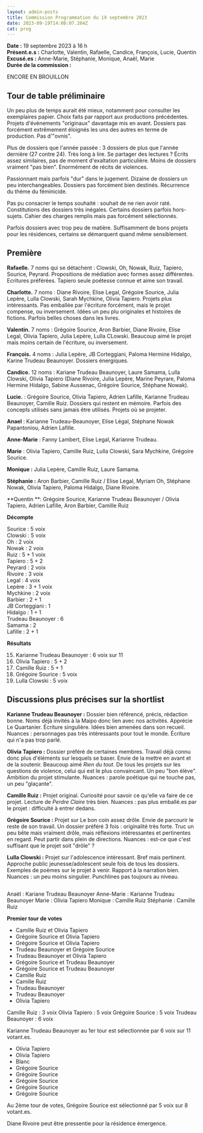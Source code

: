 ```yaml
---
layout: admin-posts
title: Commission Programmation du 19 septembre 2023
date: 2023-09-19T14:08:07.204Z
cat: prog
---
```

**Date :** 19 septembre 2023 à 16 h  
**Présent.e.s :** Charlotte, Valentin, Rafaelle, Candice, François, Lucie, Quentin  
**Excusé.es :** Anne-Marie, Stéphanie, Monique, Anaël, Marie  
**Durée de la commission :** 

ENCORE EN BROUILLON

## Tour de table préliminaire

Un peu plus de temps aurait été mieux, notamment pour consulter les exemplaires papier. Choix faits par rapport aux productions précédentes. Projets d'événements "originaux" davantage mis en avant. Dossiers pas forcément extrêmement éloignés les uns des autres en terme de production. Pas d'"ovnis".

Plus de dossiers que l'année passée : 3 dossiers de plus que l'année dernière (27 contre 24). Très long à lire. Se partager des lectures ? Écrits assez similaires, pas de moment d'exaltation particulière. Moins de dossiers vraiment "pas bien". Enormément de récits de violences. 

Passionnant mais parfois "dur" dans le jugement. Dizaine de dossiers un peu interchangeables. Dossiers pas forcément bien destinés. Récurrence du thème du féminicide.

Pas pu consacrer le temps souhaité : souhait de ne rien avoir raté. Constitutions des dossiers très inégales. Certains dossiers parfois hors-sujets. Cahier des charges remplis mais pas forcément sélectionnés. 

Parfois dossiers avec trop peu de matière. Suffisamment de bons projets pour les résidences, certains se démarquent quand même sensiblement. 

## Première 

**Rafaelle.** 7 noms qui se détachent : Clowski, Oh, Nowak, Ruiz, Tapiero, Sourice, Peyrard. Propositions de médiation avec formes assez différentes. Ecritures préférées. Tapiero seule poétesse connue et aime son travail.

**Charlotte.** 7 noms : Diane Rivoire, Elise Legal, Grégoire Sourice, Julia Lepère, Lulla Clowski, Sarah Mychkine, Olivia Tapiero. Projets plus intéressants. Pas emballée par l'écriture forcément, mais le projet compense, ou inversement. Idées un peu plu originales et histoires de fictions. Parfois belles choses dans les livres.

**Valentin.** 7 noms : Grégoire Sourice, Aron Barbier, Diane Rivoire, Elise Legal, Olivia Tapiero, Julia Lepère, Lulla CLowski. Beaucoup aimé le projet mais moins certain de l'écriture, ou inversement.

**François.** 4 noms : Julia Lepère, JB Corteggiani, Paloma Hermine Hidalgo, Karine Trudeau Beaunoyer. Dossiers énergiques. 

**Candice.** 12 noms : Kariane Trudeau Beaunoyer, Laure Samama, Lulla Clowski, Olivia Tapiero (Diane Rivoire, Julia Lepère, Marine Peyrare, Paloma Hermine Hidalgo, Sabine Aussenac, Grégoire Sourice, Stéphane Nowak).

**Lucie.** : Grégoire Sourice, Olivia Tapiero, Adrien Lafille, Karianne Trudeau Beaunoyer, Camille Ruiz. Dossiers qui restent en mémoire. Parfois des concepts utilisés sans jamais être utilisés. Projets où se projeter.

**Anael** : Karianne Trudeau-Beaunoyer, Elise Légal, Stéphane Nowak Papantoniou, Adrien Lafille.

**Anne-Marie** : Fanny Lambert, Elise Legal, Karianne Trudeau.

**Marie** : Olivia Tapiero, Camille Ruiz, Lulla Clowski, Sara Mychkine, Grégoire Sourice.

**Monique :** Julia Lepère, Camille Ruiz, Laure Samama.

**Stéphanie :** Aron Barbier, Camille Ruiz / Elise Legal, Myriam Oh, Stéphane Nowak, Olivia Tapiero, Paloma Hidalgo, Diane Rivoire.

**Quentin **: Grégoire Sourice, Karianne Trudeau Beaunoyer / Olivia Tapiero, Adrien Lafille, Aron Barbier, Camille Ruiz

**Décompte**

Sourice : 5 voix  
Clowski : 5 voix  
Oh : 2 voix  
Nowak : 2 voix  
Ruiz : 5 + 1 voix  
Tapiero : 5 + 2  
Peyrard : 2 voix  
Rivoire : 3 voix  
Legal : 4 voix  
Lepère : 3 + 1 voix  
Mychkine : 2 voix  
Barbier : 2 + 1  
JB Corteggiani : 1   
Hidalgo : 1 + 1  
Trudeau Beaunoyer : 6  
Samama : 2  
Lafille : 2 + 1  

**Résultats**

15. Karianne Trudeau Beaunoyer : 6 voix sur 11 
22. Olivia Tapiero : 5 + 2
4. Camille Ruiz : 5 + 1
9. Grégoire Sourice : 5 voix
17. Lulla Clowski : 5 voix

## Discussions plus précises sur la shortlist

**Karianne Trudeau Beaunoyer :** Dossier bien référencé, précis, rédaction bonne. Noms déjà invités à la Maipo donc lien avec nos activités. Apprécie Le Quartanier. Écriture singulière. Idées bien amenées dans son recueil. Nuances : personnages pas très intéressants pour tout le monde. Écriture qui n'a pas trop parlé.

**Olivia Tapiero :** Dossier préféré de certaines membres. Travail déjà connu donc plus d'éléments sur lesquels se baser. Envie de la mettre en avant et de la soutenir. Beaucoup aimé *Rien du tout*. De tous les projets sur les questions de violence, celui qui est le plus convaincant. Un peu "bon élève". Ambition du projet stimulante. Nuances : parole poétique qui ne touche pas, un peu "glaçante".

**Camille Ruiz :** Projet original. Curiosité pour savoir ce qu'elle va faire de ce projet. Lecture de *Perdre Claire* très bien. Nuances : pas plus emballé.es par le projet : difficulté à entrer dedans. 

**Grégoire Sourice :** Projet sur Le bon coin assez drôle. Envie de parcourir le reste de son travail. Un dossier préféré 3 fois : originalité très forte. Truc un peu bête mais vraiment drôle, mais réflexions intéressantes et pertinentes en regard. Peut partir dans plein de directions. Nuances : est-ce que c'est suffisant que le projet soit "drôle" ?

**Lulla Clowski :** Projet sur l'adolescence intéressant. Bref mais pertinent. Approche public jeunesse/adolescent seule fois de tous les dossiers. Exemples de poèmes sur le projet à venir. Rapport à la narration bien. Nuances : un peu moins singulier. Punchlines pas toujours au niveau.

## 

Anaël : Kariane Trudeau Beaunoyer
Anne-Marie : Karianne Trudeau Beaunoyer
Marie : Olivia Tapiero
Monique : Camille Ruiz
Stéphanie : Camille Ruiz

**Premier tour de votes**

- Camille Ruiz et Olivia Tapiero
- Grégoire Sourice et Olivia Tapiero
- Grégoire Sourice et Olivia Tapiero
- Trudeau Beaunoyer et Grégoire Sourice
- Trudeau Beaunoyer et Olivia Tapiero
- Grégoire Sourice et Trudeau Beaunoyer
- Grégoire Sourice et Trudeau Beaunoyer
- Camille Ruiz
- Camille Ruiz
- Trudeau Beaunoyer
- Trudeau Beaunoyer
- Olivia Tapiero

Camille Ruiz : 3 voix
Olivia Tapiero : 5 voix
Grégoire Sourice : 5 voix
Trudeau Beaunoyer : 6 voix

Karianne Trudeau Beaunoyer au 1er tour est sélectionnée par 6 voix sur 11 votant.es. 

- Olivia Tapiero
- Olivia Tapiero
- Blanc
- Grégoire Sourice
- Grégoire Sourice
- Grégoire Sourice
- Grégoire Sourice
- Grégoire Sourice

Au 2ème tour de votes, Grégoire Sourice est sélectionné par 5 voix sur 8 votant.es.

Diane Rivoire peut être pressentie pour la résidence émergence.
